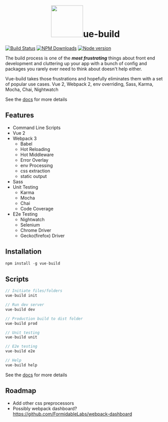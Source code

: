 <h1 align="center"><a href="http://vue-build.com"><img width="100"src="https://raw.githubusercontent.com/brianvoe/vue-build/master/samples/custom/src/logo.png" /></a>ue-build</h1>

[![Build Status](https://travis-ci.org/brianvoe/vue-build.svg?branch=master)](https://travis-ci.org/brianvoe/vue-build)
[![NPM Downloads](https://img.shields.io/npm/dt/vue-build.svg)](https://www.npmjs.com/package/vue-build)
[![Node version](https://img.shields.io/node/v/vue-build.svg?style=flat)](http://nodejs.org/download/)


The build process is one of the ***most frustrating*** things about front end development and cluttering up your app with a bunch of config and packages you rarely ever need to think about doesn't help either.

Vue-build takes those frustrations and hopefully eliminates them with a set of popular use cases. Vue 2, Webpack 2, env overriding, Sass, Karma, Mocha, Chai, Nightwatch

See the [docs](http://vue-build.com) for more details

## Features
- Command Line Scripts
- Vue 2
- Webpack 3
  - Babel
  - Hot Reloading
  - Hot Middleware
  - Error Overlay
  - env Processing
  - css extraction
  - static output
- Sass
- Unit Testing
  - Karma
  - Mocha
  - Chai
  - Code Coverage
- E2e Testing
  - Nightwatch
  - Selenium
  - Chrome Driver
  - Gecko(firefox) Driver

## Installation
```javascript
npm install -g vue-build
```

## Scripts
```javascript
// Initiate files/folders
vue-build init

// Run dev server
vue-build dev

// Production build to dist folder
vue-build prod

// Unit testing
vue-build unit

// E2e testing
vue-build e2e

// Help
vue-build help
```
See the [docs](http://vue-build.com) for more details

## Roadmap
  - Add other css preprocessors
  - Possibly webpack dashboard? https://github.com/FormidableLabs/webpack-dashboard
